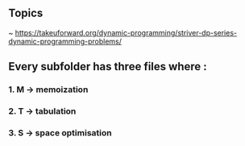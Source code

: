 ## Topics 
~ https://takeuforward.org/dynamic-programming/striver-dp-series-dynamic-programming-problems/
## Every subfolder has three files where : 
### 1. M -> memoization 
### 2. T -> tabulation
### 3. S -> space optimisation 
